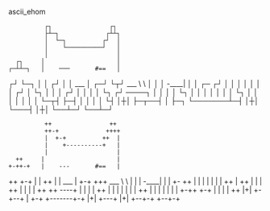 ascii_ehom





              ┌┐                ┌┐
              ├┴─┐             ┌┴┴┐
              │  └─┐          ┌┘  │
              │    └──────────┘   │
              │                   │
      ┌┐     │                    │
    ┌─┴┴─┐   │    ───       #==   │
   ┌┘    └─┐ │                    │
  ┌┘       │ │           ___      │
┌─┘        └┬┘       ___ \  \     │
│           │         \-____|     │
│         ┌─                     ┌┘
│         │                      │
│         │                      │
│        ┌┘                      │
└┐       │                      │
 │      ┌┘       │  │        │  │
 └┐    ┌┘  ────┐ │  │        │  │
  └┐   │       │ │  │    │   │  │
   └┐  │       │ │  │    │   │  │
    └─┬┤       ├─┤  │    │   │  │
      └┤       │┼│  ├─┬──┤   │  ├─┐
       └───────┴─┤  │┼│  └───┤  │┼│
                 └──┴─┘      └──┴─┘




              ++                ++
              ++-+             ++++
              |  +-+          ++  |
              |    +----------+   |
              |                   |
      ++     |                    |
    +-++-+   |    ---       #==   |
   ++    +-+ |                    |
  ++       | |           ___      |
+-+        +++       ___ \  \     |
|           |         \-____|     |
|         +-                     ++
|         |                      |
|         |                      |
|        ++                      |
++       |                      |
 |      ++       |  |        |  |
 ++    ++  ----+ |  |        |  |
  ++   |       | |  |    |   |  |
   ++  |       | |  |    |   |  |
    +-++       +-+  |    |   |  |
      ++       |+|  +-+--+   |  +-+
       +-------+-+  |+|  +---+  |+|
                 +--+-+      +--+-+
